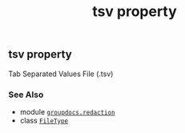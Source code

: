 ﻿---
title: tsv property
second_title: GroupDocs.Redaction for Python via .NET API References
description: 
type: docs
url: /python-net/groupdocs.redaction/filetype/tsv/
is_root: false
weight: 360
---

## tsv property


Tab Separated Values File (.tsv)

### See Also
* module [`groupdocs.redaction`](../../)
* class [`FileType`](/redaction/python-net/groupdocs.redaction/filetype)
